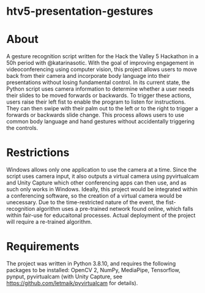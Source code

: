 # htv5-presentation-gestures

# About
A gesture recognition script written for the Hack the Valley 5 Hackathon in a 50h period with @katarinasotic. With the goal of improving engagement in videoconferencing using computer vision, this project allows users to move back from their camera and incorporate body language into their presentations without losing fundamental control. In its current state, the Python script uses camera information to determine whether a user needs their slides to be moved forwards or backwards. To trigger these actions, users raise their left fist to enable the program to listen for instructions. They can then swipe with their palm out to the left or to the right to trigger a forwards or backwards slide change. This process allows users to use common body language and hand gestures without accidentally triggering the controls. 

# Restrictions
Windows allows only one application to use the camera at a time. Since the script uses camera input, it also outputs a virtual camera using pyvirtualcam and Unity Capture which other conferencing apps can then use, and as such only works in Windows. Ideally, this project would be integrated within a conferencing software, so the creation of a virtual camera would be unecessary. Due to the time-restricted nature of the event, the fist-recognition algorithm uses a pre-trained network found online, which falls within fair-use for educaitonal processes. Actual deployment of the project will require a re-trained algorithm. 

# Requirements
The project was written in Python 3.8.10, and requires the following packages to be installed: OpenCV 2, NumPy, MediaPipe, Tensorflow, pynput, pyvirtualcam (with Unity Capture, see https://github.com/letmaik/pyvirtualcam for details).

